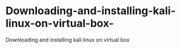 # Downloading-and-installing-kali-linux-on-virtual-box-
Downloading and installing kali linux on virtual box
